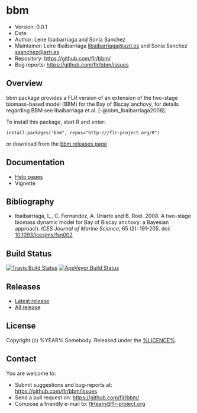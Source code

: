# bbm
- Version: 0.0.1
- Date: 
- Author: Leire Ibaibarriaga and Sonia Sanchez
- Maintainer: Leire Ibaibarriaga <libaibarriaga@azti.es> and Sonia Sanchez <ssanchez@azti.es>
- Repository: <https://github.com/flr/bbm/>
- Bug reports: <https://github.com/flr/bbm/issues>

## Overview
bbm package provides a FLR version of an extension of the two-stage biomass-based model (BBM) for the Bay of Biscay anchovy, for details regarding BBM see Ibaibarriaga et al. [-@bbm_Ibaibarriaga2008].

To install this package, start R and enter:

	install.packages("bbm", repos="http:///flr-project.org/R")

or download from the [bbm releases page](https://github.com/flr/bbm/releases/)

## Documentation
- [Help pages](http://flr-project.org/bbm)
- Vignette

## Bibliography

- Ibaibarriaga, L., C. Fernandez, A. Uriarte and B. Roel. 2008. A two-stage biomass dynamic model for Bay of Biscay anchovy: a Bayesian approach. *ICES Journal of Marine Science*, 65 (2): 191-205. doi: [10.1093/icesjms/fsn002](https://doi.org/10.1093/icesjms/fsn002")

## Build Status
[![Travis Build Status](https://travis-ci.org/flr/bbm.svg?branch=master)](https://travis-ci.org/flr/bbm)
[![AppVeyor Build Status](https://ci.appveyor.com/api/projects/status/github/flr/bbm?branch=master&svg=true)](https://ci.appveyor.com/project/flr/bbm)

## Releases
- [Latest release](https://github.com/flr/bbm/releases/tag/)
- [All release](https://github.com/flr/bbm/releases/)

## License
Copyright (c) %YEAR% Somebody. Released under the [%LICENCE%](%LICENCEURL%).

## Contact
You are welcome to:

- Submit suggestions and bug-reports at: <https://github.com/flr/bbm/issues>
- Send a pull request on: <https://github.com/flr/bbm/>
- Compose a friendly e-mail to: <flrteam@flr-project.org>
